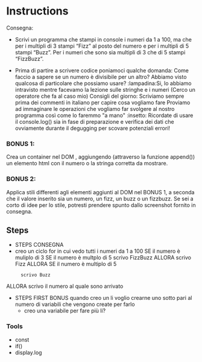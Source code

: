 # Instructions
Consegna:
- Scrivi un programma che stampi in console i numeri da 1 a 100, ma che  per i multipli di 3 stampi “Fizz” al posto del numero e per i multipli di 5 stampi “Buzz”. Per i numeri che sono sia multipli di 3 che di 5 stampi “FizzBuzz”.


- Prima di partire a scrivere codice poniamoci qualche domanda:
Come faccio a sapere se un numero è divisibile per un altro? Abbiamo visto qualcosa di particolare che possiamo usare?
:lampadina:Si, lo abbiamo intravisto mentre facevamo la lezione sulle stringhe e i numeri (Cerco un operatore che fa al caso mio)
Consigli del giorno:
Scriviamo sempre prima dei commenti in italiano per capire cosa vogliamo fare
Proviamo ad immaginare le operazioni che vogliamo far svolgere al nostro programma così come lo faremmo "a mano"
:insetto: Ricordate di usare il console.log() sia in fase di preparazione e verifica dei dati che ovviamente durante il degugging per scovare potenziali errori!

### BONUS 1:
Crea un container nel DOM , aggiungendo (attraverso la funzione append()) un elemento html con il numero o la stringa corretta da mostrare.

### BONUS 2:
Applica stili differenti agli elementi aggiunti al DOM nel BONUS 1, a seconda che il valore inserito sia un numero, un fizz, un buzz o un fizzbuzz. Se sei a corto di idee per lo stile, potresti prendere spunto dallo screenshot fornito in consegna.


## Steps
- STEPS CONSEGNA
- creo un ciclo for in cui vedo tutti i numeri da 1 a 100
  SE il numero è muliplo di 3
    SE il numero è multplo di 5
        scrivo FizzBuzz
    ALLORA 
        scrivo Fizz
  ALLORA SE il numero è multiplo di 5 
    <!--pensandoci bene non serve... SE il numero è multiplo di 3 
        scrivo FizzBuzz
    ALLORA-->
        scrivo Buzz
 ALLORA
    scrivo il numero al quale sono arrivato

- STEPS FIRST BONUS
    quando creo un li voglio crearne uno sotto pari al numero di variabili che vengono create per farlo
    - creo una variabile per fare più li? 
    
### Tools
- const
- if()
- display.log